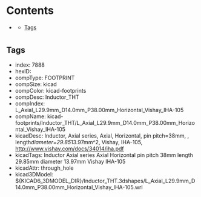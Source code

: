 



Contents
========

* [](#)
	* [Tags](#tags)

# 

## Tags

- index: 7888
- hexID: 
- oompType: FOOTPRINT
- oompSize: kicad
- oompColor: kicad-footprints
- oompDesc: Inductor_THT
- oompIndex: L_Axial_L29.9mm_D14.0mm_P38.00mm_Horizontal_Vishay_IHA-105
- oompName: kicad-footprints/Inductor_THT/L_Axial_L29.9mm_D14.0mm_P38.00mm_Horizontal_Vishay_IHA-105
- kicadDesc: Inductor, Axial series, Axial, Horizontal, pin pitch=38mm, , length*diameter=29.85*13.97mm^2, Vishay, IHA-105, http://www.vishay.com/docs/34014/iha.pdf
- kicadTags: Inductor Axial series Axial Horizontal pin pitch 38mm  length 29.85mm diameter 13.97mm Vishay IHA-105
- kicadAttr: through_hole
- kicad3DModel: ${KICAD6_3DMODEL_DIR}/Inductor_THT.3dshapes/L_Axial_L29.9mm_D14.0mm_P38.00mm_Horizontal_Vishay_IHA-105.wrl
